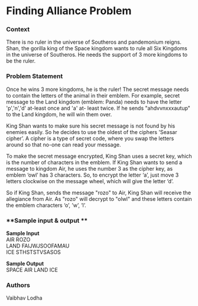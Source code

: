 # **Finding Alliance Problem**


### **Context**
<p>There is no ruler in the universe of Southeros and pandemonium reigns. Shan, the gorilla king of the Space kingdom
   wants to rule all Six Kingdoms in the universe of Southeros. He needs the support of 3 more kingdoms to be the ruler.</p>
   
### **Problem Statement**
<p>Once he wins 3 more kingdoms, he is the ruler! The secret message needs to contain the letters of the animal in their emblem.
   For example, secret message to the Land kingdom (emblem: Panda) needs to have the letter 'p','n','d' at-least once and 'a' at-
   least twice. If he sends "ahdvvnxxxautup" to the Land kingdom, he will win them over.
  
<p>
   King Shan wants to make sure his secret message is not found by his enemies easily. So he decides to use the oldest of the
   ciphers 'Seasar cipher’. A cipher is a type of secret code, where you swap the letters around so that no-one can read your
   message.</p>
 
<p>To make the secret message encrypted, King Shan uses a secret key, which is the number of characters in the emblem.
If King Shan wants to send a message to kingdom Air, he uses the number 3 as the cipher key, as emblem ‘owl’ has 3
characters. So, to encrypt the letter ‘a’, just move 3 letters clockwise on the message wheel, which will give the letter ‘d’.
</p>

So if King Shan, sends the message "rozo" to Air, King Shan will receive
the allegiance from Air. As "rozo" will decrypt to "olwl" and these letters
contain the emblem characters ‘o’, ’w’, ’l’.

### **Sample input & output **
<B>Sample Input</B><br>
AIR ROZO <br>
LAND FAIJWJSOOFAMAU<br>
ICE STHSTSTVSASOS<br>

<B>Sample Output</B><br>
SPACE AIR LAND ICE

### **Authors**
Vaibhav Lodha
